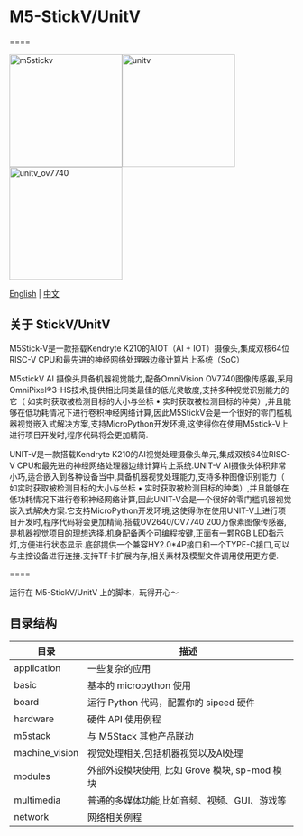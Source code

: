 # M5-StickV/UnitV
====

<img src="https://static-cdn.m5stack.com/resource/docs/products/core/m5stickv/m5stickv_01.webp" alt="m5stickv" width="200" height="200"><img src="https://static-cdn.m5stack.com/resource/docs/products/unit/unitv/unitv_01.webp" alt="unitv" width="200" height="200"><img src="https://static-cdn.m5stack.com/resource/docs/products/unit/unitv_ov7740/unitv_ov7740_01.webp" alt="unitv_ov7740" width="200" height="200">

[English](./README.md) | [中文](./README-zh_CN.md)

## 关于 StickV/UnitV

M5Stick-V是一款搭载Kendryte K210的AIOT（AI + IOT）摄像头,集成双核64位RISC-V CPU和最先进的神经网络处理器边缘计算片上系统（SoC）

M5stickV AI 摄像头具备机器视觉能力,配备OmniVision OV7740图像传感器,采用OmniPixel®3-HS技术,提供相比同类最佳的低光灵敏度,支持多种视觉识别能力的它（ 如实时获取被检测目标的大小与坐标 • 实时获取被检测目标的种类）,并且能够在低功耗情况下进行卷积神经网络计算,因此M5StickV会是一个很好的零门槛机器视觉嵌入式解决方案,支持MicroPython开发环境,这使得你在使用M5stick-V上进行项目开发时,程序代码将会更加精简.

UNIT-V是一款搭载Kendryte K210的AI视觉处理摄像头单元,集成双核64位RISC-V CPU和最先进的神经网络处理器边缘计算片上系统.UNIT-V AI摄像头体积非常小巧,适合嵌入到各种设备当中,具备机器视觉处理能力,支持多种图像识别能力（ 如实时获取被检测目标的大小与坐标 • 实时获取被检测目标的种类）,并且能够在低功耗情况下进行卷积神经网络计算,因此UNIT-V会是一个很好的零门槛机器视觉嵌入式解决方案.它支持MicroPython开发环境,这使得你在使用UNIT-V上进行项目开发时,程序代码将会更加精简.搭载OV2640/OV7740 200万像素图像传感器,是机器视觉项目的理想选择.机身配备两个可编程按键,正面有一颗RGB LED指示灯,方便进行状态显示.底部提供一个兼容HY2.0*4P接口和一个TYPE-C接口,可以与主控设备进行连接.支持TF卡扩展内存,相关素材及模型文件调用使用更方便.

====

运行在 M5-StickV/UnitV 上的脚本，玩得开心～

## 目录结构

| 目录 | 描述 |
| --------- | ----------- |
| application | 一些复杂的应用 |
| basic | 基本的 micropython 使用 |
| board | 运行 Python 代码，配置你的 sipeed 硬件 |
| hardware | 硬件 API 使用例程 |
| m5stack | 与 M5Stack 其他产品联动 |
| machine_vision | 视觉处理相关,包括机器视觉以及AI处理 |
| modules   | 外部外设模块使用, 比如 Grove 模块, sp-mod 模块 |
| multimedia | 普通的多媒体功能,比如音频、视频、GUI、游戏等 |
| network | 网络相关例程 |
